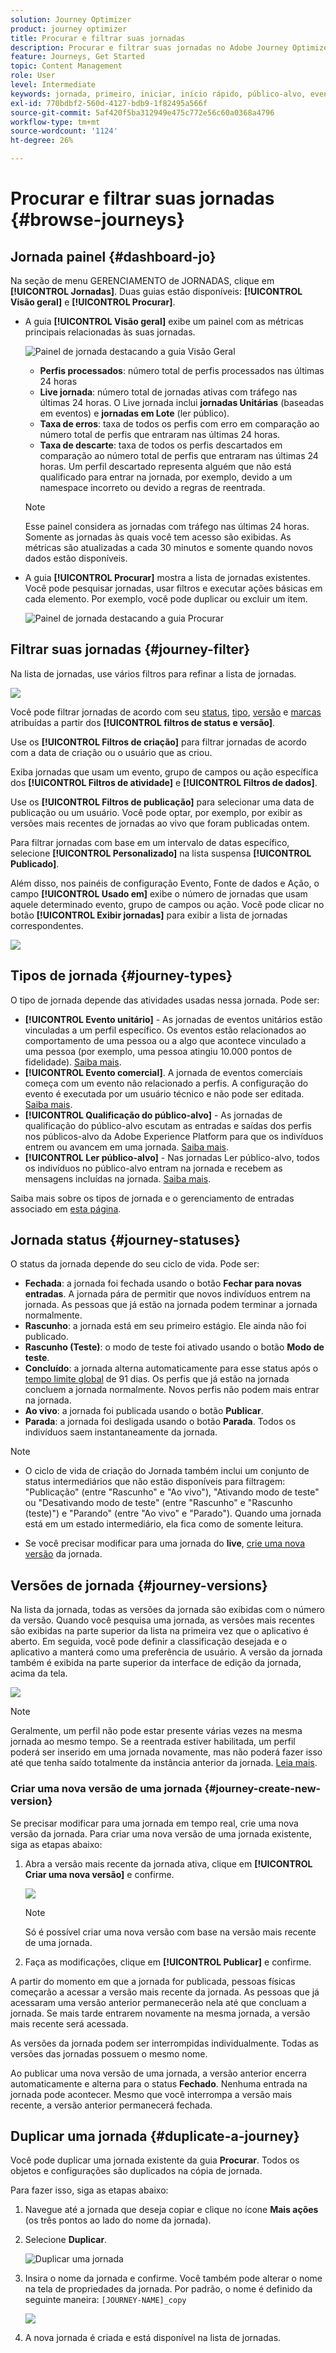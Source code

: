 ```yaml
---
solution: Journey Optimizer
product: journey optimizer
title: Procurar e filtrar suas jornadas
description: Procurar e filtrar suas jornadas no Adobe Journey Optimizer
feature: Journeys, Get Started
topic: Content Management
role: User
level: Intermediate
keywords: jornada, primeiro, iniciar, início rápido, público-alvo, evento, ação
exl-id: 770bdbf2-560d-4127-bdb9-1f82495a566f
source-git-commit: 5af420f5ba312949e475c772e56c60a0368a4796
workflow-type: tm+mt
source-wordcount: '1124'
ht-degree: 26%

---
```


# Procurar e filtrar suas jornadas {#browse-journeys}

## Jornada painel {#dashboard-jo}

Na seção de menu GERENCIAMENTO de JORNADAS, clique em **[!UICONTROL Jornadas]**. Duas guias estão disponíveis: **[!UICONTROL Visão geral]** e **[!UICONTROL Procurar]**.


* A guia **[!UICONTROL Visão geral]** exibe um painel com as métricas principais relacionadas às suas jornadas.

  ![Painel de jornada destacando a guia Visão Geral](assets/journeys-dashboard.png)

   * **Perfis processados**: número total de perfis processados nas últimas 24 horas
   * **Live jornada**: número total de jornadas ativas com tráfego nas últimas 24 horas. O Live jornada inclui **jornadas Unitárias** (baseadas em eventos) e **jornadas em Lote** (ler público).
   * **Taxa de erros**: taxa de todos os perfis com erro em comparação ao número total de perfis que entraram nas últimas 24 horas.
   * **Taxa de descarte**: taxa de todos os perfis descartados em comparação ao número total de perfis que entraram nas últimas 24 horas. Um perfil descartado representa alguém que não está qualificado para entrar na jornada, por exemplo, devido a um namespace incorreto ou devido a regras de reentrada.

  >[!NOTE]
  >
  >Esse painel considera as jornadas com tráfego nas últimas 24 horas. Somente as jornadas às quais você tem acesso são exibidas. As métricas são atualizadas a cada 30 minutos e somente quando novos dados estão disponíveis.


* A guia **[!UICONTROL Procurar]** mostra a lista de jornadas existentes. Você pode pesquisar jornadas, usar filtros e executar ações básicas em cada elemento. Por exemplo, você pode duplicar ou excluir um item.

  ![Painel de jornada destacando a guia Procurar](assets/journeys-browse.png)

## Filtrar suas jornadas {#journey-filter}

Na lista de jornadas, use vários filtros para refinar a lista de jornadas.

![](assets/filter-journeys.png)

Você pode filtrar jornadas de acordo com seu [status](#journey-statuses), [tipo](#journey-types), [versão](#journey-versions) e [marcas](../start/search-filter-categorize.md#tags) atribuídas a partir dos **[!UICONTROL filtros de status e versão]**.

Use os **[!UICONTROL Filtros de criação]** para filtrar jornadas de acordo com a data de criação ou o usuário que as criou.

Exiba jornadas que usam um evento, grupo de campos ou ação específica dos **[!UICONTROL Filtros de atividade]** e **[!UICONTROL Filtros de dados]**.

Use os **[!UICONTROL Filtros de publicação]** para selecionar uma data de publicação ou um usuário. Você pode optar, por exemplo, por exibir as versões mais recentes de jornadas ao vivo que foram publicadas ontem.

Para filtrar jornadas com base em um intervalo de datas específico, selecione **[!UICONTROL Personalizado]** na lista suspensa **[!UICONTROL Publicado]**.

Além disso, nos painéis de configuração Evento, Fonte de dados e Ação, o campo **[!UICONTROL Usado em]** exibe o número de jornadas que usam aquele determinado evento, grupo de campos ou ação. Você pode clicar no botão **[!UICONTROL Exibir jornadas]** para exibir a lista de jornadas correspondentes.

![](assets/journey3bis.png)


## Tipos de jornada {#journey-types}

O tipo de jornada depende das atividades usadas nessa jornada. Pode ser:

* **[!UICONTROL Evento unitário]** - As jornadas de eventos unitários estão vinculadas a um perfil específico. Os eventos estão relacionados ao comportamento de uma pessoa ou a algo que acontece vinculado a uma pessoa (por exemplo, uma pessoa atingiu 10.000 pontos de fidelidade). [Saiba mais](../event/about-events.md).
* **[!UICONTROL Evento comercial]**. A jornada de eventos comerciais começa com um evento não relacionado a perfis. A configuração do evento é executada por um usuário técnico e não pode ser editada. [Saiba mais](../event/about-events.md).
* **[!UICONTROL Qualificação do público-alvo]** - As jornadas de qualificação do público-alvo escutam as entradas e saídas dos perfis nos públicos-alvo da Adobe Experience Platform para que os indivíduos entrem ou avancem em uma jornada. [Saiba mais](audience-qualification-events.md).
* **[!UICONTROL Ler público-alvo]** - Nas jornadas Ler público-alvo, todos os indivíduos no público-alvo entram na jornada e recebem as mensagens incluídas na jornada.  [Saiba mais](read-audience.md).


Saiba mais sobre os tipos de jornada e o gerenciamento de entradas associado em [esta página](entry-management.md).

## Jornada status {#journey-statuses}

O status da jornada depende do seu ciclo de vida. Pode ser:

* **Fechada**: a jornada foi fechada usando o botão **Fechar para novas entradas**. A jornada pára de permitir que novos indivíduos entrem na jornada. As pessoas que já estão na jornada podem terminar a jornada normalmente.
* **Rascunho**: a jornada está em seu primeiro estágio. Ele ainda não foi publicado.
* **Rascunho (Teste)**: o modo de teste foi ativado usando o botão **Modo de teste**.
* **Concluído**: a jornada alterna automaticamente para esse status após o [tempo limite global](journey-properties.md#global_timeout) de 91 dias. Os perfis que já estão na jornada concluem a jornada normalmente. Novos perfis não podem mais entrar na jornada.
* **Ao vivo**: a jornada foi publicada usando o botão **Publicar**.
* **Parada**: a jornada foi desligada usando o botão **Parada**. Todos os indivíduos saem instantaneamente da jornada.

>[!NOTE]
>
>* O ciclo de vida de criação do Jornada também inclui um conjunto de status intermediários que não estão disponíveis para filtragem: &quot;Publicação&quot; (entre &quot;Rascunho&quot; e &quot;Ao vivo&quot;), &quot;Ativando modo de teste&quot; ou &quot;Desativando modo de teste&quot; (entre &quot;Rascunho&quot; e &quot;Rascunho (teste)&quot;) e &quot;Parando&quot; (entre &quot;Ao vivo&quot; e &quot;Parado&quot;). Quando uma jornada está em um estado intermediário, ela fica como de somente leitura.
>
>* Se você precisar modificar para uma jornada do **live**, [crie uma nova versão](#journey-versions) da jornada.


## Versões de jornada {#journey-versions}

Na lista da jornada, todas as versões da jornada são exibidas com o número da versão. Quando você pesquisa uma jornada, as versões mais recentes são exibidas na parte superior da lista na primeira vez que o aplicativo é aberto. Em seguida, você pode definir a classificação desejada e o aplicativo a manterá como uma preferência de usuário. A versão da jornada também é exibida na parte superior da interface de edição da jornada, acima da tela.

![](assets/journeyversions1.png)

>[!NOTE]
>
>Geralmente, um perfil não pode estar presente várias vezes na mesma jornada ao mesmo tempo. Se a reentrada estiver habilitada, um perfil poderá ser inserido em uma jornada novamente, mas não poderá fazer isso até que tenha saído totalmente da instância anterior da jornada. [Leia mais](end-journey.md).

### Criar uma nova versão de uma jornada {#journey-create-new-version}

Se precisar modificar para uma jornada em tempo real, crie uma nova versão da jornada. Para criar uma nova versão de uma jornada existente, siga as etapas abaixo:

1. Abra a versão mais recente da jornada ativa, clique em **[!UICONTROL Criar uma nova versão]** e confirme.

   ![](assets/journeyversions2.png)

   >[!NOTE]
   >
   >Só é possível criar uma nova versão com base na versão mais recente de uma jornada.

1. Faça as modificações, clique em **[!UICONTROL Publicar]** e confirme.

A partir do momento em que a jornada for publicada, pessoas físicas começarão a acessar a versão mais recente da jornada. As pessoas que já acessaram uma versão anterior permanecerão nela até que concluam a jornada. Se mais tarde entrarem novamente na mesma jornada, a versão mais recente será acessada.

As versões da jornada podem ser interrompidas individualmente. Todas as versões das jornadas possuem o mesmo nome.

Ao publicar uma nova versão de uma jornada, a versão anterior encerra automaticamente e alterna para o status **Fechado**. Nenhuma entrada na jornada pode acontecer. Mesmo que você interrompa a versão mais recente, a versão anterior permanecerá fechada.



## Duplicar uma jornada {#duplicate-a-journey}

Você pode duplicar uma jornada existente da guia **Procurar**. Todos os objetos e configurações são duplicados na cópia de jornada.

Para fazer isso, siga as etapas abaixo:

1. Navegue até a jornada que deseja copiar e clique no ícone **Mais ações** (os três pontos ao lado do nome da jornada).
1. Selecione **Duplicar**.

   ![Duplicar uma jornada](assets/duplicate-jo.png)

1. Insira o nome da jornada e confirme. Você também pode alterar o nome na tela de propriedades da jornada. Por padrão, o nome é definido da seguinte maneira: `[JOURNEY-NAME]_copy`

   ![](assets/duplicate-jo2.png)

1. A nova jornada é criada e está disponível na lista de jornadas.
